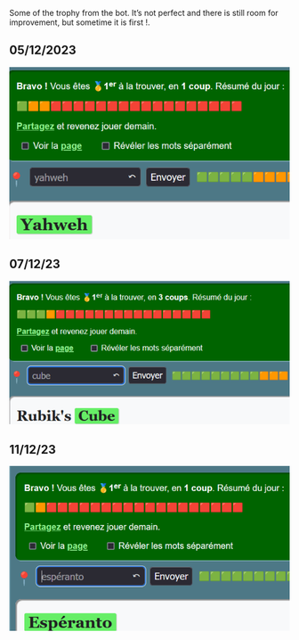 Some of the trophy from the bot.
It’s not perfect and there is still room for improvement, but sometime it is first !.

## 05/12/2023
![trophy/win_1.gif](https://github.com/crazy7bird/Autopedantix/blob/b697981be598b5c7e12393add2ceb194cb15a06f/trophy/win_1.gif)

## 07/12/23
![trophy/win_2.gif](https://github.com/crazy7bird/Autopedantix/blob/b697981be598b5c7e12393add2ceb194cb15a06f/trophy/win_2.gif)

## 11/12/23
![trophy/win_3.gif](https://github.com/crazy7bird/Autopedantix/blob/b697981be598b5c7e12393add2ceb194cb15a06f/trophy/win_3.gif)
